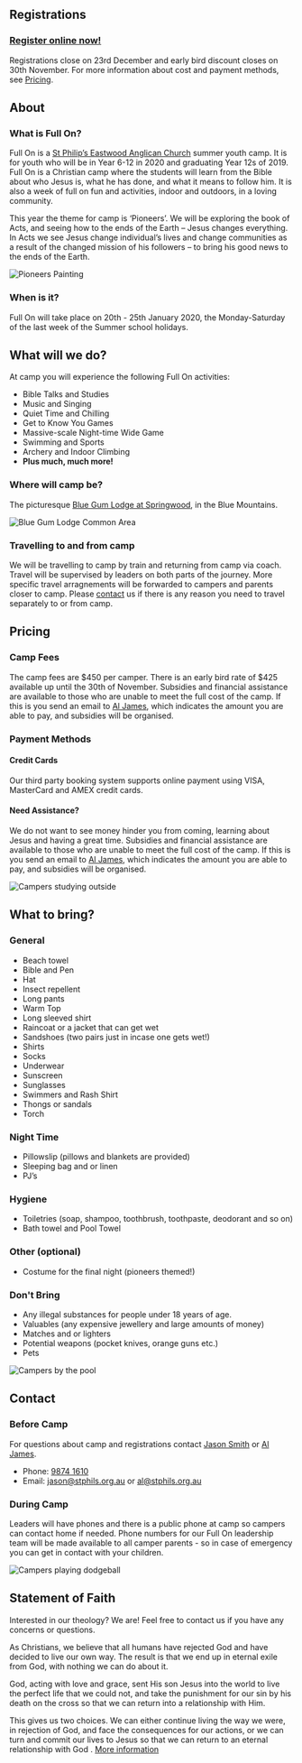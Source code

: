 ## Registrations

### [Register online now!](https://stphilseastwood.elvanto.com.au/form/83c70ff0-11e2-496a-999e-4d38cb120911)

Registrations close on 23rd December and early bird discount closes on 30th November. For more information about cost and payment methods, see [Pricing](/#pricing).

## About

### What is Full On?

Full On is a [St Philip’s Eastwood Anglican Church](http://en.stphils.org.au/) summer youth camp.
It is for youth who will be in Year 6-12 in 2020 and graduating Year 12s of 2019. Full On is a Christian camp where the students will learn from the Bible about who Jesus is, what he has done, and what it means to follow him. It is also a week of full on fun and activities, indoor and outdoors, in a loving community.

This year the theme for camp is ‘Pioneers’. We will be exploring the book of Acts, and seeing how to the ends of the Earth – Jesus changes everything. In Acts we see Jesus change individual’s lives and change communities as a result of the changed mission of his followers – to bring his good news to the ends of the Earth.

![Pioneers Painting](https://user-images.githubusercontent.com/48076776/67523224-f210fd00-f6f9-11e9-85e8-6abaad21b8de.jpg)

### When is it?

Full On will take place on 20th - 25th January 2020, the Monday-Saturday of the last week of the Summer school holidays.

## What will we do?

At camp you will experience the following Full On activities:

- Bible Talks and Studies
- Music and Singing
- Quiet Time and Chilling
- Get to Know You Games
- Massive-scale Night-time Wide Game
- Swimming and Sports
- Archery and Indoor Climbing
- **Plus much, much more!**

### Where will camp be?

The picturesque [Blue Gum Lodge at Springwood](http://www.youthworkscentres.net/blue-gum-lodge), in the Blue Mountains.

![Blue Gum Lodge Common Area](https://user-images.githubusercontent.com/48076776/67451108-3903e180-f66b-11e9-9486-3843987c5cd7.jpg)

### Travelling to and from camp

We will be travelling to camp by train and returning from camp via coach. Travel will be supervised by leaders on both parts of the journey. More specific travel arragnements will be forwarded to campers and parents closer to camp. Please [contact](/#contact) us if there is any reason you need to travel separately to or from camp.

## Pricing

### Camp Fees

The camp fees are $450 per camper. There is an early bird rate of $425 available up until the 30th of November. Subsidies and financial assistance are available to those who are unable to meet the full cost of the camp. If this is you send an email to [Al James](mailto:al@stphils.org.au), which indicates the amount you are able to pay, and subsidies will be organised.

### Payment Methods

#### Credit Cards

Our third party booking system supports online payment using VISA, MasterCard and AMEX credit cards.

#### Need Assistance?

We do not want to see money hinder you from coming, learning about Jesus and having a great time. Subsidies and financial assistance are available to those who are unable to meet the full cost of the camp. If this is you send an email to [Al James](mailto:al@stphils.org.au), which indicates the amount you are able to pay, and subsidies will be organised.

![Campers studying outside](https://user-images.githubusercontent.com/48076776/67524086-c5f67b80-f6fb-11e9-8eb0-819dff32e1da.jpg)

## What to bring?

### General

- Beach towel
- Bible and Pen
- Hat
- Insect repellent
- Long pants
- Warm Top
- Long sleeved shirt
- Raincoat or a jacket that can get wet
- Sandshoes (two pairs just in incase one gets wet!)
- Shirts
- Socks
- Underwear
- Sunscreen
- Sunglasses
- Swimmers and Rash Shirt
- Thongs or sandals
- Torch

### Night Time

- Pillowslip (pillows and blankets are provided)
- Sleeping bag and or linen
- PJ’s

### Hygiene

- Toiletries (soap, shampoo, toothbrush, toothpaste, deodorant and so on)
- Bath towel and Pool Towel

### Other (optional)

- Costume for the final night (pioneers themed!)

### Don't Bring

- Any illegal substances for people under 18 years of age.
- Valuables (any expensive jewellery and large amounts of money)
- Matches and or lighters
- Potential weapons (pocket knives, orange guns etc.)
- Pets

![Campers by the pool](https://user-images.githubusercontent.com/48076776/67524085-c55de500-f6fb-11e9-9255-070cfe2d5a06.jpg)

## Contact

### Before Camp

For questions about camp and registrations contact [Jason Smith](http://stphils.org.au/staff-team/) or [Al James](http://stphils.org.au/staff-team/).

- Phone: [9874 1610](tel:98741610)
- Email: [jason@stphils.org.au](mailto:jason@stphils.org.au) or [al@stphils.org.au](mailto:al@stphils.org.au)

### During Camp

Leaders will have phones and there is a public phone at camp so campers can contact home if needed.  Phone numbers for our Full On leadership team will be made available to all camper parents - so in case of emergency you can get in contact with your children.

![Campers playing dodgeball](https://user-images.githubusercontent.com/48076776/67524087-c5f67b80-f6fb-11e9-9d44-fc7e472f667d.jpg)

## Statement of Faith

Interested in our theology? We are! Feel free to contact us if you have any concerns or questions.

As Christians, we believe that all humans have rejected God and have decided to live our own way. The result is that we end up in eternal exile from God, with nothing we can do about it.

God, acting with love and grace, sent His son Jesus into the world to live the perfect life that we could not, and take the punishment for our sin by his death on the cross so that we can return into a relationship with Him.

This gives us two choices. We can either continue living the way we were, in rejection of God, and face the consequences for our actions, or we can turn and commit our lives to Jesus so that we can return to an eternal relationship with God . [More information](http://twowaystolive.com/)
